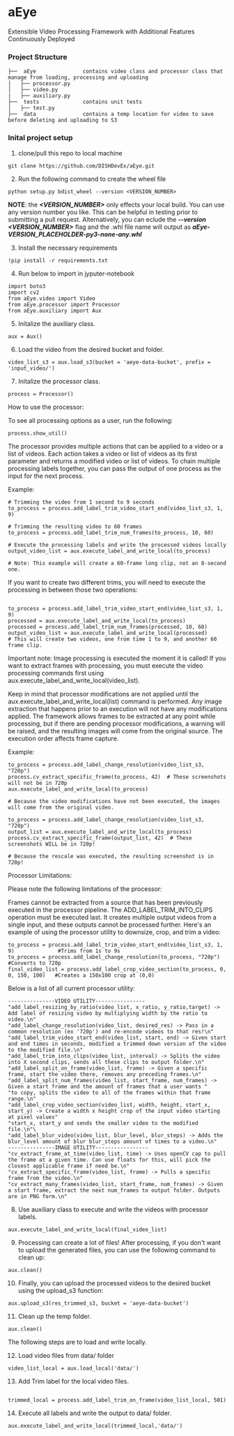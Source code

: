 # aEye

Extensible Video Processing Framework with Additional Features Continuously Deployed

### **Project Structure**

```
├──  aEye				contains video class and processor class that manage from loading, processing and uploading
│   ├── processor.py
│   ├── video.py
|   ├── auxiliary.py
├──  tests				contains unit tests
│   ├── test.py
├──  data				contains a temp location for video to save before deleting and uploading to S3

```

### **Inital project setup**

1. clone/pull this repo to local machine

```console
git clone https://github.com/DISHDevEx/aEye.git
```

2. Run the following command to create the wheel file

```console
python setup.py bdist_wheel --version <VERSION_NUMBER>
```
**NOTE**: the ***<VERSION_NUMBER>*** only effects your local build.  You can use any version number you like.  This can be helpful in testing prior to submitting a pull request.  Alternatively, you can eclude the ***--version <VERSION_NUMBER>*** flag and the .whl file name will output as ***aEye-_VERSION_PLACEHOLDER_-py3-none-any.whl***

3. Install the necessary requirements

```console
!pip install -r requirements.txt
```

4. Run below to import in jyputer-notebook

```console
import boto3
import cv2
from aEye.video import Video
from aEye.processor import Processor
from aEye.auxiliary import Aux
```

5. Initalize the auxiliary class.

```console
aux = Aux()
```

6. Load the video from the desired bucket and folder.

```console
video_list_s3 = aux.load_s3(bucket = 'aeye-data-bucket', prefix = 'input_video/')
```


7. Initalize the processor class.

```console
process = Processor()
```


How to use the processor:

To see all processing options as a user, run the following:
```console
process.show_util()
```

The processor provides multiple actions that can be applied to a video or a list of videos. Each action takes a video or list of videos as its first parameter and returns a modified video or list of videos. 
To chain multiple processing labels together, you can pass the output of one process as the input for the next process.

Example:
```console
# Trimming the video from 1 second to 9 seconds
to_process = process.add_label_trim_video_start_end(video_list_s3, 1, 9)

# Trimming the resulting video to 60 frames
to_process = process.add_label_trim_num_frames(to_process, 10, 60)

# Execute the processing labels and write the processed videos locally
output_video_list = aux.execute_label_and_write_local(to_process)

# Note: This example will create a 60-frame long clip, not an 8-second one.
```

If you want to create two different trims, you will need to execute the processing in between those two operations:

```console

to_process = process.add_label_trim_video_start_end(video_list_s3, 1, 9)
processed = aux.execute_label_and_write_local(to_process)
processed = process.add_label_trim_num_frames(processed, 10, 60)
output_video_list = aux.execute_label_and_write_local(processed)
# This will create two videos, one from time 1 to 9, and another 60 frame clip.

```


Important note: Image processing is executed the moment it is called! If you want to extract frames with processing, you must execute the video processing commands first using aux.execute_label_and_write_local(video_list).

Keep in mind that processor modifications are not applied until the aux.execute_label_and_write_local(list) command is performed. Any image extraction that happens prior to an execution will not have any modifications applied. 
The framework allows frames to be extracted at any point while processing, but if there are pending processor modifications, a warning will be raised, and the resulting images will come from the original source. 
The execution order affects frame capture.

Example:


```console
to_process = process.add_label_change_resolution(video_list_s3, "720p")
process.cv_extract_specific_frame(to_process, 42)  # These screenshots will not be in 720p
aux.execute_label_and_write_local(to_process)

# Because the video modifications have not been executed, the images will come from the original video.

to_process = process.add_label_change_resolution(video_list_s3, "720p")
output_list = aux.execute_label_and_write_local(to_process)
process.cv_extract_specific_frame(output_list, 42)  # These screenshots WILL be in 720p!

# Because the rescale was executed, the resulting screenshot is in 720p!
```

Processor Limitations:

Please note the following limitations of the processor:

Frames cannot be extracted from a source that has been previously executed in the processor pipeline.
The ADD_LABEL_TRIM_INTO_CLIPS operation must be executed last. It creates multiple output videos from a single input, and these outputs cannot be processed further.
Here's an example of using the processor utility to downsize, crop, and trim a video:


```console
to_process = process.add_label_trim_video_start_end(video_list_s3, 1, 9)              #Trims from 1s to 9s
to_process = process.add_label_change_resolution(to_process, "720p")                  #Converts to 720p
final_video_list = process.add_label_crop_video_section(to_process, 0, 0, 150, 100)   #Creates a 150x100 crop at (0,0)
```

Below is a list of all current processor utility:

```console
---------------VIDEO UTILITY----------------
"add_label_resizing_by_ratio(video_list, x_ratio, y_ratio,target) -> Add label of resizing video by multiplying width by the ratio to video.\n"
"add_label_change_resolution(video_list, desired_res) -> Pass in a common resolution (ex '720p') and re-encode videos to that res!\n"
"add_label_trim_video_start_end(video_list, start, end) -> Given start and end times in seconds, modified a trimmed down version of the video to the modified file.\n"
"add_label_trim_into_clips(video_list, interval) -> Splits the video into X second clips, sends all these clips to output folder.\n"
"add_label_split_on_frame(video_list, frame) -> Given a specific frame, start the video there, removes any preceding frames.\n"
"add_label_split_num_frames(video_list, start_frame, num_frames) -> Given a start frame and the amount of frames that a user wants "
"to copy, splits the video to all of the frames within that frame range.\n"
"add_label_crop_video_section(video_list, width, height, start_x, start_y) -> Create a width x height crop of the input video starting at pixel values"
"start_x, start_y and sends the smaller video to the modified file.\n"\
"add_label_blur_video(video_list, blur_level, blur_steps) -> Adds the blur_level amount of blur blur_steps amount of times to a video.\n"
---------------IMAGE UTILITY-----------------
"cv_extract_frame_at_time(video_list, time) -> Uses openCV cap to pull the frame at a given time. Can use floats for this, will pick the closest applicable frame if need be.\n"
"cv_extract_specific_frame(video_list, frame) -> Pulls a specific frame from the video.\n"
"cv_extract_many_frames(video_list, start_frame, num_frames) -> Given a start frame, extract the next num_frames to output folder. Outputs are in PNG form.\n"
```

8. Use auxiliary class to execute and write the videos with processor labels.

```console
aux.execute_label_and_write_local(final_video_list)
```

9. Processing can create a lot of files! After processing, if you don't want to upload the generated files, you can use the following command to clean up:
```console
aux.clean()
```

10. Finally, you can upload the processed videos to the desired bucket using the upload_s3 function:

```console
aux.upload_s3(res_trimmed_s3, bucket = 'aeye-data-bucket')
```

11. Clean up the temp folder.

```console
aux.clean()
```

The following steps are to load and write locally.

12. Load video files from data/ folder

```console
video_list_local = aux.load_local('data/')
```

13. Add Trim label for the local video files.


```console

trimmed_local = process.add_label_trim_on_frame(video_list_local, 501)
```

14. Execute all labels and write the output to data/ folder.

```console
aux.execute_label_and_write_local(trimmed_local,'data/')
```
